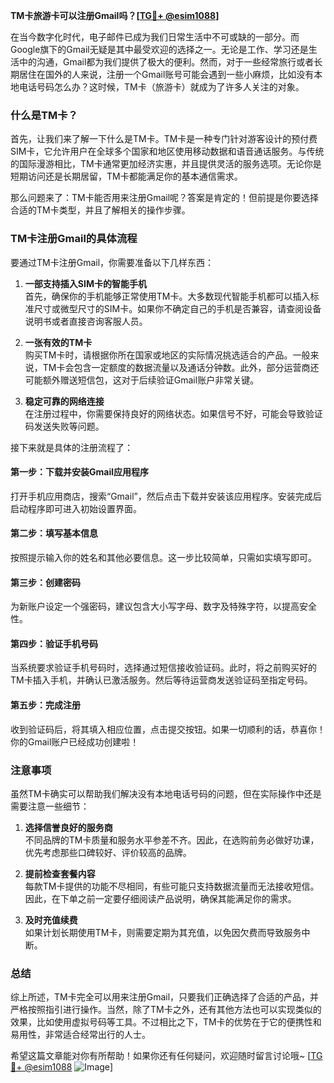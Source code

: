 **TM卡旅游卡可以注册Gmail吗？[[TG💪+ @esim1088](https://t.me/s/esim1088)]**

在当今数字化时代，电子邮件已成为我们日常生活中不可或缺的一部分。而Google旗下的Gmail无疑是其中最受欢迎的选择之一。无论是工作、学习还是生活中的沟通，Gmail都为我们提供了极大的便利。然而，对于一些经常旅行或者长期居住在国外的人来说，注册一个Gmail账号可能会遇到一些小麻烦，比如没有本地电话号码怎么办？这时候，TM卡（旅游卡）就成为了许多人关注的对象。

### 什么是TM卡？

首先，让我们来了解一下什么是TM卡。TM卡是一种专门针对游客设计的预付费SIM卡，它允许用户在全球多个国家和地区使用移动数据和语音通话服务。与传统的国际漫游相比，TM卡通常更加经济实惠，并且提供灵活的服务选项。无论你是短期访问还是长期居留，TM卡都能满足你的基本通信需求。

那么问题来了：TM卡能否用来注册Gmail呢？答案是肯定的！但前提是你要选择合适的TM卡类型，并且了解相关的操作步骤。

### TM卡注册Gmail的具体流程

要通过TM卡注册Gmail，你需要准备以下几样东西：

1. **一部支持插入SIM卡的智能手机**  
   首先，确保你的手机能够正常使用TM卡。大多数现代智能手机都可以插入标准尺寸或微型尺寸的SIM卡。如果你不确定自己的手机是否兼容，请查阅设备说明书或者直接咨询客服人员。

2. **一张有效的TM卡**  
   购买TM卡时，请根据你所在国家或地区的实际情况挑选适合的产品。一般来说，TM卡会包含一定额度的数据流量以及通话分钟数。此外，部分运营商还可能额外赠送短信包，这对于后续验证Gmail账户非常关键。

3. **稳定可靠的网络连接**  
   在注册过程中，你需要保持良好的网络状态。如果信号不好，可能会导致验证码发送失败等问题。

接下来就是具体的注册流程了：

#### 第一步：下载并安装Gmail应用程序
打开手机应用商店，搜索“Gmail”，然后点击下载并安装该应用程序。安装完成后启动程序即可进入初始设置界面。

#### 第二步：填写基本信息
按照提示输入你的姓名和其他必要信息。这一步比较简单，只需如实填写即可。

#### 第三步：创建密码
为新账户设定一个强密码，建议包含大小写字母、数字及特殊字符，以提高安全性。

#### 第四步：验证手机号码
当系统要求验证手机号码时，选择通过短信接收验证码。此时，将之前购买好的TM卡插入手机，并确认已激活服务。然后等待运营商发送验证码至指定号码。

#### 第五步：完成注册
收到验证码后，将其填入相应位置，点击提交按钮。如果一切顺利的话，恭喜你！你的Gmail账户已经成功创建啦！

### 注意事项

虽然TM卡确实可以帮助我们解决没有本地电话号码的问题，但在实际操作中还是需要注意一些细节：

1. **选择信誉良好的服务商**  
   不同品牌的TM卡质量和服务水平参差不齐。因此，在选购前务必做好功课，优先考虑那些口碑较好、评价较高的品牌。

2. **提前检查套餐内容**  
   每款TM卡提供的功能不尽相同，有些可能只支持数据流量而无法接收短信。因此，在下单之前一定要仔细阅读产品说明，确保其能满足你的需求。

3. **及时充值续费**  
   如果计划长期使用TM卡，则需要定期为其充值，以免因欠费而导致服务中断。

### 总结

综上所述，TM卡完全可以用来注册Gmail，只要我们正确选择了合适的产品，并严格按照指引进行操作。当然，除了TM卡之外，还有其他方法也可以实现类似的效果，比如使用虚拟号码等工具。不过相比之下，TM卡的优势在于它的便携性和易用性，非常适合经常出行的人士。

希望这篇文章能对你有所帮助！如果你还有任何疑问，欢迎随时留言讨论哦~ [[TG💪+ @esim1088](https://t.me/s/esim1088) ![Image](https://i.postimg.cc/4NQfJmqS/Snipaste-2025-05-13-00-14-12.png)]